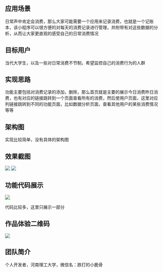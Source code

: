 ## 应用场景

日常声中肯定会消费，那么大家可能需要一个应用来记录消费，也就是一个记账本，该小程序可以很方便的对每天的消费记录进行管理，并附带有对这些数据的分析，从而让大家更直观的感受自己的日常消费情况

## 目标用户

当代大学生，以及一些对日常消费不节制，希望监控自己的消费行为的人群

## 实现思路

功能主要包括对消费记录的添加，删除，那么首页就是主要的展示今日消费昨日消费，也有对应的链接跳转到一个页面查看所有的消费，然后使用户页面，这里对应列链接跳转到不同的功能页面，比如数据分析页面，查看其他用户的某些消费情况等等

## 架构图

实现比较简单，没有具体的架构图

## 效果截图

![ ](https://mmbiz.qpic.cn/mmbiz_png/rgKKQrY3JUtFMua2bahDyzjtMcml5rQT0e5RMdJK16IFsfYxJhH3wAibGzEUib2rI3GeoQichFrDmG49WDSj1nczw/0?wx_fmt=png)
![ ](https://mmbiz.qpic.cn/mmbiz_png/rgKKQrY3JUtFMua2bahDyzjtMcml5rQTfhMHqVh7PSVw7nHfwJSpm1W6ictzU6D9ZrpIcxC2uVMKOCDblbvyXww/0?wx_fmt=png)
## 功能代码展示

![ ](https://mmbiz.qpic.cn/mmbiz_png/rgKKQrY3JUtFMua2bahDyzjtMcml5rQTicsMhw7Ixk4vr4KBZmwGp2pZg43h52pKh9pBia7ibG2ds2aUE2znm5YbQ/0?wx_fmt=png)

代码比较多，这里只展示一部分

## 作品体验二维码

![](./static/code.png)

## 团队简介

个人开发者，河南理工大学，微信名：跌打的小脆骨
